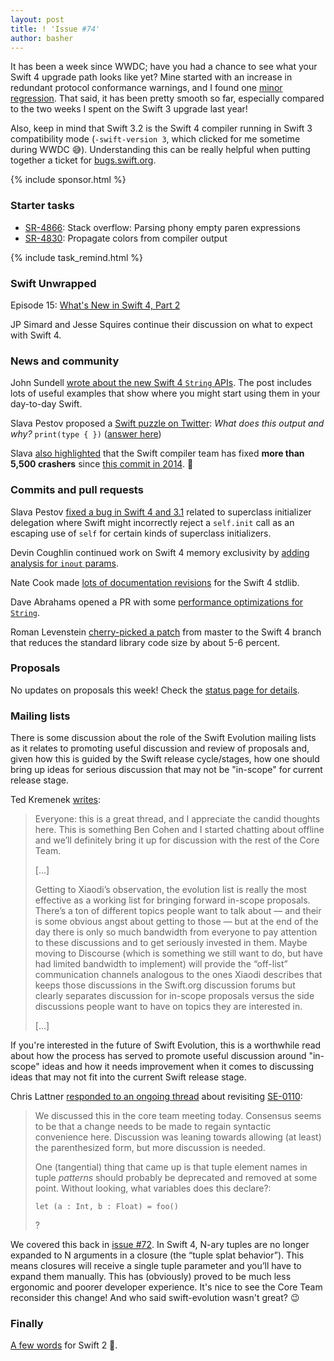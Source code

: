 ```yaml
---
layout: post
title: ! 'Issue #74'
author: basher
---
```


It has been a week since WWDC; have you had a chance to see what your Swift 4 upgrade path looks like yet? Mine started with an increase in redundant protocol conformance warnings, and I found one [minor regression](https://bugs.swift.org/browse/SR-5153). That said, it has been pretty smooth so far, especially compared to the two weeks I spent on the Swift 3 upgrade last year!

Also, keep in mind that Swift 3.2 is the Swift 4 compiler running in Swift 3 compatibility mode (`-swift-version 3`, which clicked for me sometime during WWDC 😅). Understanding this can be really helpful when putting together a ticket for [bugs.swift.org](https://bugs.swift.org).

<!--excerpt-->

{% include sponsor.html %}

### Starter tasks

- [SR-4866](https://bugs.swift.org/browse/SR-4866): Stack overflow: Parsing phony empty paren expressions
- [SR-4830](https://bugs.swift.org/browse/SR-4830): Propagate colors from compiler output

{% include task_remind.html %}

### Swift Unwrapped

Episode 15: [What's New in Swift 4, Part 2](https://spec.fm/podcasts/swift-unwrapped/70809)

JP Simard and Jesse Squires continue their discussion on what to expect with Swift 4.

### News and community

John Sundell [wrote about the new Swift 4 `String` APIs](https://www.swiftbysundell.com/posts/exploring-the-new-string-api-in-swift-4). The post includes lots of useful examples that show where you might start using them in your day-to-day Swift.

Slava Pestov proposed a [Swift puzzle on Twitter](https://twitter.com/slava_pestov/status/873751462630760449): *What does this output and why?* `print(type { })` ([answer here](https://twitter.com/nicklockwood/status/873796388768841728))

Slava [also highlighted](https://twitter.com/slava_pestov/status/873744097353256961) that the Swift compiler team has fixed **more than 5,500 crashers** since [this commit in 2014](https://github.com/apple/swift/commit/d8ce0b80cbb7732cb32b245f9fadd47c11a4b163). 🎉

### Commits and pull requests

Slava Pestov [fixed a bug in Swift 4 and 3.1](https://github.com/apple/swift/pull/10195) related to superclass initializer delegation where Swift might incorrectly reject a `self.init` call as an escaping use of `self` for certain kinds of superclass initializers.

Devin Coughlin continued work on Swift 4 memory exclusivity by [adding analysis for `inout` params](https://github.com/apple/swift/pull/10191).

Nate Cook made [lots of documentation revisions](https://github.com/apple/swift/pull/10229) for the Swift 4 stdlib.

Dave Abrahams opened a PR with some [performance optimizations for `String`](https://github.com/apple/swift/pull/10223).

Roman Levenstein [cherry-picked a patch](https://github.com/apple/swift/pull/10263) from master to the Swift 4 branch that reduces the standard library code size by about 5-6 percent.

### Proposals

No updates on proposals this week! Check the [status page for details](https://apple.github.io/swift-evolution/).

### Mailing lists

There is some discussion about the role of the Swift Evolution mailing lists as it relates to promoting useful discussion and review of proposals and, given how this is guided by the Swift release cycle/stages, how one should bring up ideas for serious discussion that may not be "in-scope" for current release stage.

Ted Kremenek [writes](https://lists.swift.org/pipermail/swift-evolution/Week-of-Mon-20170612/037339.html):

> Everyone: this is a great thread, and I appreciate the candid thoughts here. This is something Ben Cohen and I started chatting about offline and we’ll definitely bring it up for discussion with the rest of the Core Team.
>
> […]
>
> Getting to Xiaodi’s observation, the evolution list is really the most effective as a working list for bringing forward in-scope proposals.  There’s a ton of different topics people want to talk about — and their is some obvious angst about getting to those — but at the end of the day there is only so much bandwidth from everyone to pay attention to these discussions and to get seriously invested in them.  Maybe moving to Discourse (which is something we still want to do, but have had limited bandwidth to implement) will provide the “off-list” communication channels analogous to the ones Xiaodi describes that keeps those discussions in the Swift.org discussion forums but clearly separates discussion for in-scope proposals versus the side discussions people want to have on topics they are interested in.
>
> […]

If you're interested in the future of Swift Evolution, this is a worthwhile read about how the process has served to promote useful discussion around "in-scope" ideas and how it needs improvement when it comes to discussing ideas that may not fit into the current Swift release stage.

Chris Lattner [responded to an ongoing thread](https://lists.swift.org/pipermail/swift-evolution//Week-of-Mon-20170612/037514.html) about revisiting [SE-0110](https://lists.swift.org/pipermail/swift-evolution//Week-of-Mon-20170612/037514.html):

> We discussed this in the core team meeting today.  Consensus seems to be that a change needs to be made to regain syntactic convenience here.  Discussion was leaning towards allowing (at least) the parenthesized form, but more discussion is needed.
>
> One (tangential) thing that came up is that tuple element names in tuple *patterns* should probably be deprecated and removed at some point.  Without looking, what variables does this declare?:
>
> `let (a : Int, b : Float) = foo()`
>
> ?

We covered this back in [issue #72](https://swiftweekly.github.io/issue-72/). In Swift 4, N-ary tuples are no longer expanded to N arguments in a closure (the “tuple splat behavior”). This means closures will receive a single tuple parameter and you’ll have to expand them manually. This has (obviously) proved to be much less ergonomic and poorer developer experience. It's nice to see the Core Team reconsider this change! And who said swift-evolution wasn't great? 😉

### Finally

[A few words](https://twitter.com/jckarter/status/874397984712163331) for Swift 2 🍺.

